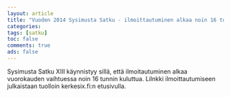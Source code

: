 ```yaml
---
layout: article 
title: "Vuoden 2014 Sysimusta Satku - ilmoittautuminen alkaa noin 16 tunnin kuluttua." 
categories: 
tags: [satku]
toc: false 
comments: true 
ads: false 
---
```


Sysimusta Satku XIII käynnistyy sillä, että ilmoitautuminen alkaa
vuorokauden vaihtuessa noin 16 tunnin kuluttua. Lilnkki
ilmoittautumiseen julkaistaan tuolloin kerkesix.fi:n etusivulla.

